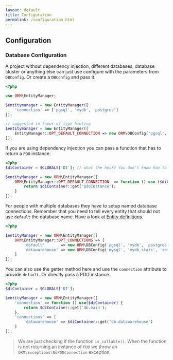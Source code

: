 ```yaml
---
layout: default
title: Configuration
permalink: /configuration.html
---
```

## Configuration

### Database Configuration

A project without dependency injection, different databases, database cluster or anything else can just use configure
with the parameters from `DBConfig`. Or create a `DBConfig` and pass it.

```php
<?php

use ORM\EntityManager;

$entitymanager = new EntityManager([
    'connection' => ['pgsql', 'mydb', 'postgres']
]);

// suggested in favor of type hinting
$entitymanager = new EntityManager([
    EntityManager::OPT_DEFAULT_CONNECTION => new ORM\DBConfig('pgsql', 'mydb', 'postgres')
]);
```

If you are using dependency injection you can pass a function that has to return a `PDO` instance.

```php
<?php
$diContainer = $GLOBALS['DI']; // what the heck? You don't know how to get your dependency injection container? we too!

$entityManager = new ORM\EntityManager([
    ORM\EntityManager::OPT_DEFAULT_CONNECTION  => function () use ($diContainer) {
        return $diContainer::get('pdoInstance');
    }
]);
```

For people with multiple databases they have to setup named database connections. Remember that you need to tell every
entity that should not use `default` the database name. Have a look at [Entity definitions](Entity/Definitions.md).

```php
<?php

$entityManager = new ORM\EntityManager([
    ORM\EntityManager::OPT_CONNECTIONS => [
        'default'       => new ORM\DBConfig('pgsql', 'mydb', 'postgres'),
        'datawarehouse' => new ORM\DBConfig('mysql', 'mydb_stats', 'someone', 'password', 'dw.local')
    ]
]);
```

You can also use the getter method here and use the `connection` attribute to provide `default`. Or directly pass a PDO
instance.

```php
<?php
$diContainer = $GLOBALS['DI'];

$entityManager = new ORM\EntityManager([
    'connection' => function () use($diContainer) {
        return $diContainer::get('db.main');
    },
    'connections' => [
        'datawarehouse' => $diContainer::get('db.datawarehouse')
    ]
]);
```

> We are just checking if the function `is_callable()`. When the function is not returning an instance of `PDO` we
> throw an `ORM\Exceptions\NoPDOConnection` exception.
